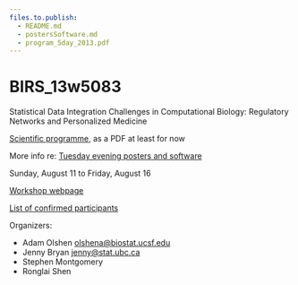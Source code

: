 ```yaml
---
files.to.publish:
  - README.md
  - postersSoftware.md
  - program_5day_2013.pdf
---
```

BIRS_13w5083
============

Statistical Data Integration Challenges in Computational Biology: Regulatory Networks and Personalized Medicine

[Scientific programme](program_5day_2013.pdf), as a PDF at least for now

More info re: [Tuesday evening posters and software](postersSoftware.html)


Sunday, August 11 to Friday, August 16

[Workshop webpage](http://www.birs.ca/events/2013/5-day-workshops/13w5083)

[List of confirmed participants](http://www.birs.ca/events/2013/5-day-workshops/13w5083/participants)

Organizers:
  * Adam Olshen olshena@biostat.ucsf.edu
  * Jenny Bryan jenny@stat.ubc.ca
  * Stephen Montgomery
  * Ronglai Shen


